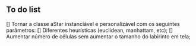 ## To do list
[] Tornar a classe aStar instanciável e personalizável com os seguintes parâmetros:
  [] Diferentes heurísticas (euclidean, manhattam, etc);
[] Aumentar número de células sem aumentar o tamanho do labirinto em tela;